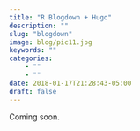 ```yaml
---
title: "R Blogdown + Hugo"
description: ""
slug: "blogdown"
image: blog/pic11.jpg
keywords: ""
categories: 
    - ""
    - ""
date: 2018-01-17T21:28:43-05:00
draft: false
---
```


Coming soon.